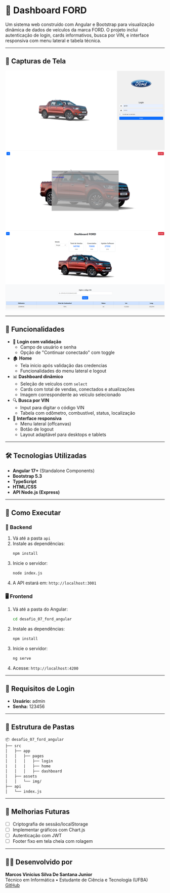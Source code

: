 
# 🚗 Dashboard FORD

Um sistema web construído com Angular e Bootstrap para visualização dinâmica de dados de veículos da marca FORD. O projeto inclui autenticação de login, cards informativos, busca por VIN, e interface responsiva com menu lateral e tabela técnica.

---

## 📸 Capturas de Tela

![Tela de Login](public/login-page.png)   
![Tela de home](public/home-page.png)
![Dashboard](public/dashboard-page.png)

---

## 🚀 Funcionalidades

- 🔐 **Login com validação**
  - Campo de usuário e senha
  - Opção de "Continuar conectado" com toggle
- 🏚️ **Home**
  - Tela inicio após validação das credencias
  - Funcionalidades do menu lateral e logout
- 📊 **Dashboard dinâmico**
  - Seleção de veículos com `select`
  - Cards com total de vendas, conectados e atualizações
  - Imagem correspondente ao veículo selecionado
- 🔍 **Busca por VIN**
  - Input para digitar o código VIN
  - Tabela com odômetro, combustível, status, localização
- 🎨 **Interface responsiva**
  - Menu lateral (offcanvas)
  - Botão de logout
  - Layout adaptável para desktops e tablets

---

## 🛠️ Tecnologias Utilizadas

- **Angular 17+** (Standalone Components)
- **Bootstrap 5.3**
- **TypeScript**
- **HTML/CSS**
- **API Node.js (Express)**

---

## 🧪 Como Executar

### 🔧 Backend

1. Vá até a pasta `api`
2. Instale as dependências:
   ```bash
   npm install
   ```
3. Inicie o servidor:
   ```bash
   node index.js
   ```
4. A API estará em: `http://localhost:3001`

### 🖥️ Frontend

1. Vá até a pasta do Angular:
   ```bash
   cd desafio_07_ford_angular
   ```
2. Instale as dependências:
   ```bash
   npm install
   ```
3. Inicie o servidor:
   ```bash
   ng serve
   ```
4. Acesse: `http://localhost:4200`

---

## 🧠 Requisitos de Login

- **Usuário:** admin  
- **Senha:** 123456

---

## 📁 Estrutura de Pastas

```
📦 desafio_07_ford_angular
├── src
│   ├── app
│   │   ├── pages
│   │   │   ├── login
|   |   |   ├── home
│   │   │   ├── dashboard
│   ├── assets
│   │   └── img/
├── api
│   └── index.js
```

---

## 🏁 Melhorias Futuras

- [ ] Criptografia de sessão/localStorage
- [ ] Implementar gráficos com Chart.js
- [ ] Autenticação com JWT
- [ ] Footer fixo em tela cheia com rolagem

---

## 👨‍💻 Desenvolvido por

**Marcos Vinicius Silva De Santana Junior**  
Técnico em Informática • Estudante de Ciência e Tecnologia (UFBA)  
[GitHub](https://github.com/Mavisi)
